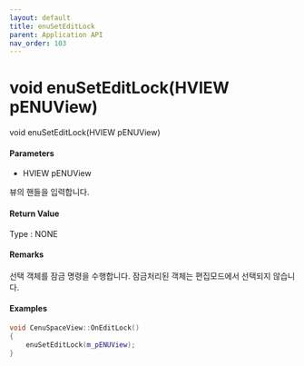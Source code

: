 ```yaml
---
layout: default
title: enuSetEditLock
parent: Application API
nav_order: 103
---
```

# void enuSetEditLock\(HVIEW pENUView\)

void enuSetEditLock\(HVIEW pENUView\)

#### Parameters

* HVIEW pENUView

뷰의 핸들을 입력합니다.

#### Return Value

Type : NONE

#### Remarks

선택 객체를 잠금 명령을 수행합니다. 잠금처리된 객체는 편집모드에서 선택되지 않습니다.

#### Examples

```cpp
void CenuSpaceView::OnEditLock()
{
    enuSetEditLock(m_pENUView);
}
```



